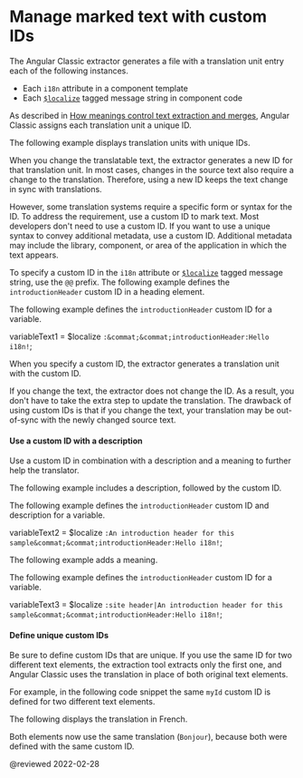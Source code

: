# Manage marked text with custom IDs

The Angular Classic extractor generates a file with a translation unit entry each of the following instances.

*   Each `i18n` attribute in a component template
*   Each [`$localize`][AioApiLocalizeInitLocalize] tagged message string in component code

As described in [How meanings control text extraction and merges][AioGuideI18nCommonPrepareHowMeaningsControlTextExtractionAndMerges], Angular Classic assigns each translation unit a unique ID.

The following example displays translation units with unique IDs.

<code-example header="messages.fr.xlf.html" path="i18n/doc-files/messages.fr.xlf.html" region="generated-id"></code-example>

When you change the translatable text, the extractor generates a new ID for that translation unit.
In most cases, changes in the source text also require a change to the translation.
Therefore, using a new ID keeps the text change in sync with translations.

However, some translation systems require a specific form or syntax for the ID.
To address the requirement, use a custom ID to mark text.
Most developers don't need to use a custom ID.
If you want to use a unique syntax to convey additional metadata, use a custom ID.
Additional metadata may include the library, component, or area of the application in which the text appears.

To specify a custom ID in the `i18n` attribute or [`$localize`][AioApiLocalizeInitLocalize] tagged message string, use the `@@` prefix.
The following example defines the `introductionHeader` custom ID in a heading element.

<code-example header="app/app.component.html" path="i18n/doc-files/app.component.html" region="i18n-attribute-solo-id"></code-example>

The following example defines the `introductionHeader` custom ID for a variable.

<!--todo: replace with code example -->

<code-example format="typescript" language="typescript">

variableText1 = &dollar;localize `:&commat;&commat;introductionHeader:Hello i18n!`;

</code-example>

When you specify a custom ID, the extractor generates a translation unit with the custom ID.

<code-example header="messages.fr.xlf.html" path="i18n/doc-files/messages.fr.xlf.html" region="custom-id"></code-example>

If you change the text, the extractor does not change the ID.
As a result, you don't have to take the extra step to update the translation.
The drawback of using custom IDs is that if you change the text, your translation may be out-of-sync with the newly changed source text.

#### Use a custom ID with a description

Use a custom ID in combination with a description and a meaning to further help the translator.

The following example includes a description, followed by the custom ID.

<code-example header="app/app.component.html" path="i18n/doc-files/app.component.html" region="i18n-attribute-id"></code-example>

The following example defines the `introductionHeader` custom ID and description for a variable.

<!--todo: replace with code example -->

<code-example format="typescript" language="typescript">

variableText2 = &dollar;localize `:An introduction header for this sample&commat;&commat;introductionHeader:Hello i18n!`;

</code-example>

The following example adds a meaning.

<code-example header="app/app.component.html" path="i18n/doc-files/app.component.html" region="i18n-attribute-meaning-and-id"></code-example>

The following example defines the `introductionHeader` custom ID for a variable.

<!--todo: replace with code example -->

<code-example format="typescript" language="typescript">

variableText3 = &dollar;localize `:site header|An introduction header for this sample&commat;&commat;introductionHeader:Hello i18n!`;

</code-example>

#### Define unique custom IDs

Be sure to define custom IDs that are unique.
If you use the same ID for two different text elements, the extraction tool extracts only the first one, and Angular Classic uses the translation in place of both original text elements.

For example, in the following code snippet the same `myId` custom ID is defined for two different text elements.

<code-example header="app/app.component.html" path="i18n/doc-files/app.component.html" region="i18n-duplicate-custom-id"></code-example>

The following displays the translation in French.

<code-example header="src/locale/messages.fr.xlf" path="i18n/doc-files/messages.fr.xlf.html" region="i18n-duplicate-custom-id"></code-example>

Both elements now use the same translation \(`Bonjour`\), because both were defined with the same custom ID.

<code-example path="i18n/doc-files/rendered-output.html"></code-example>

<!-- links -->

[AioApiLocalizeInitLocalize]: api/localize/init/$localize "$localize | init - localize - API | Angular"

[AioGuideI18nCommonPrepareHowMeaningsControlTextExtractionAndMerges]: guide/i18n-common-prepare#how-meanings-control-text-extraction-and-merges "How meanings control text extraction and merges - Prepare components for translations | Angular"

<!-- external links -->

<!-- end links -->

@reviewed 2022-02-28
